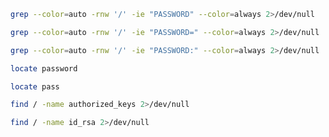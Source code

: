 ```bash
grep --color=auto -rnw '/' -ie "PASSWORD" --color=always 2>/dev/null
```
```bash
grep --color=auto -rnw '/' -ie "PASSWORD=" --color=always 2>/dev/null
```
```bash
grep --color=auto -rnw '/' -ie "PASSWORD:" --color=always 2>/dev/null
```
```bash
locate password
```
```bash
locate pass
```
```bash
find / -name authorized_keys 2>/dev/null
```
```bash
find / -name id_rsa 2>/dev/null
```
